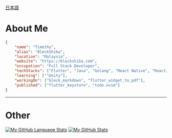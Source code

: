 [日本語](./README_JP.md)

# About Me
```json
{
    "name": "Timothy",
    "alias": "BleckShiba",
    "location": "Malaysia",
    "website": "https://bleckshiba.com",
    "occupation": "Full Stack Developer",
    "techStacks": ["Flutter", "Java", "Golang", "React Native", "ReactJS"],
    "learning": ['"Unity"],
    "workingOn": ["bleck_markdown", "flutter_widget_to_pdf"],
    "published": ["flutter_keystore", "todo.nvim"]
}

```
---
# Other
[![My GitHub Language Stats](https://github-readme-stats.vercel.app/api/top-langs/?username=TimothyGCY&theme=nord&showicons=true)]()
[![My GitHub Stats](https://github-readme-stats.vercel.app/api/?username=TimothyGCY&count_private=true&theme=nord&showicons=true)]()
